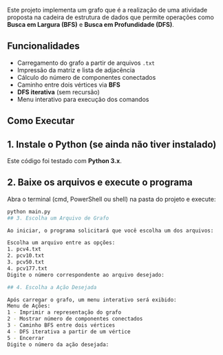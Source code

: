 Este projeto implementa um grafo que é a realização de uma atividade proposta na cadeira de estrutura de dados que permite operações como **Busca em Largura (BFS)** e **Busca em Profundidade (DFS)**.

## Funcionalidades

- Carregamento do grafo a partir de arquivos `.txt`
- Impressão da matriz e lista de adjacência
- Cálculo do número de componentes conectados
- Caminho entre dois vértices via **BFS**
- **DFS iterativa** (sem recursão)
- Menu interativo para execução dos comandos

## Como Executar

## 1. **Instale o Python (se ainda não tiver instalado)**  
   Este código foi testado com **Python 3.x**.

## 2. **Baixe os arquivos e execute o programa**  
   Abra o terminal (cmd, PowerShell ou shell) na pasta do projeto e execute:
   ```sh
   python main.py
## 3. Escolha um Arquivo de Grafo

Ao iniciar, o programa solicitará que você escolha um dos arquivos:

Escolha um arquivo entre as opções:
1. pcv4.txt
2. pcv10.txt
3. pcv50.txt
4. pcv177.txt
Digite o número correspondente ao arquivo desejado:

## 4. Escolha a Ação Desejada

Após carregar o grafo, um menu interativo será exibido:
Menu de Ações:
1 - Imprimir a representação do grafo
2 - Mostrar número de componentes conectados
3 - Caminho BFS entre dois vértices
4 - DFS iterativa a partir de um vértice
5 - Encerrar
Digite o número da ação desejada:


